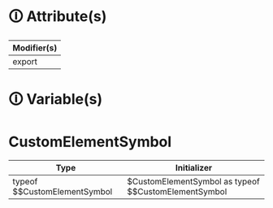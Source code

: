 # &#128712; Attribute(s)

| Modifier(s)                            |
|----------------------------------------|
| export |

# &#128712; Variable(s)

# CustomElementSymbol

| Type                        | Initializer                       |
|-----------------------------|-----------------------------------|
| typeof $$CustomElementSymbol | $CustomElementSymbol as typeof $$CustomElementSymbol |